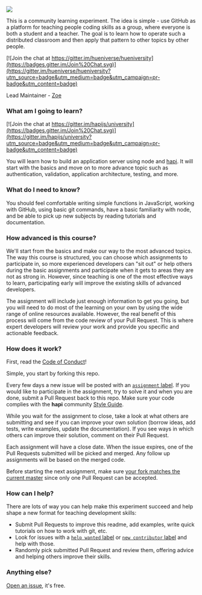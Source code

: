 <img src='images/logo.png' />

This is a community learning experiment. The idea is simple - use GitHub as a platform for teaching people coding skills as a group, where everyone is both a student and a teacher. The goal is to learn how to operate such a distributed classroom and then apply that pattern to other topics by other people.

[![Join the chat at https://gitter.im/hueniverse/hueniversity](https://badges.gitter.im/Join%20Chat.svg)](https://gitter.im/hueniverse/hueniversity?utm_source=badge&utm_medium=badge&utm_campaign=pr-badge&utm_content=badge)

Lead Maintainer - [Zoe](https://github.com/zoe-1)

### What am I going to learn?

[![Join the chat at https://gitter.im/hapijs/university](https://badges.gitter.im/Join%20Chat.svg)](https://gitter.im/hapijs/university?utm_source=badge&utm_medium=badge&utm_campaign=pr-badge&utm_content=badge)

You will learn how to build an application server using node and [hapi](http://hapijs.com). It will start with the basics and move on to more advance topic such as authentication, validation, application architecture, testing, and more.

### What do I need to know?

You should feel comfortable writing simple functions in JavaScript, working with GitHub, using basic git commands, have a basic familiarity with node, and be able to pick up new subjects by reading tutorials and documentation.

### How advanced is this course?

We'll start from the basics and make our way to the most advanced topics. The way this course is structured, you can choose which assignments to participate in, so more experienced developers can "sit out" or help others during the basic assignments and participate when it gets to areas they are not as strong in. However, since teaching is one of the most effective ways to learn, participating early will improve the existing skills of advanced developers.

The assignment will include just enough information to get you going, but you will need to do most of the learning on your own by using the wide range of online resources available. However, the real benefit of this process will come from the code review of your Pull Request. This is where expert developers will review your work and provide you specific and actionable feedback.

### How does it work?

First, read the [Code of Conduct](https://github.com/hueniverse/hueniversity/blob/master/COC.md)!

Simple, you start by forking this repo.

Every few days a new issue will be posted with an [`assignment` label](https://github.com/hueniverse/hueniversity/labels/assignment). If you would like to participate in the assignment, try to solve it and when you are done, submit a Pull Request back to this repo. Make sure your code complies with the **hapi** community [Style Guide](https://github.com/hapijs/contrib/blob/master/Style.md).

While you wait for the assignment to close, take a look at what others are submitting and see if you can improve your own solution (borrow ideas, add tests, write examples, update the documentation). If you see ways in which others can improve their solution, comment on their Pull Request.

Each assignment will have a close date. When the issue expires, one of the Pull Requests submitted will be picked and merged. Any follow up assignments will be based on the merged code.

Before starting the next assignment, make sure [your fork matches the current master](guides/git.md) since only one Pull Request can be accepted.

### How can I help?

There are lots of way you can help make this experiment succeed and help shape a new format for teaching development skills:
- Submit Pull Requests to improve this readme, add examples, write quick tutorials on how to work with git, etc.
- Look for issues with a [`help wanted` label](https://github.com/hueniverse/hueniversity/labels/help%20wanted) or [`new contributor` label](https://github.com/hueniverse/hueniversity/labels/new%20contributor) and help with those.
- Randomly pick submitted Pull Request and review them, offering advice and helping others improve their skills.

### Anything else?

[Open an issue](https://github.com/hueniverse/hueniversity/issues/new), it's free.
